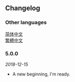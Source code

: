 ## Changelog

### Other languages

[简体中文](./CHANGELOG.zh-CN.md)  
[繁體中文](./CHANGELOG.zh-TW.md)

### 5.0.0

*2018-12-15*

- A new beginning, I'm ready.